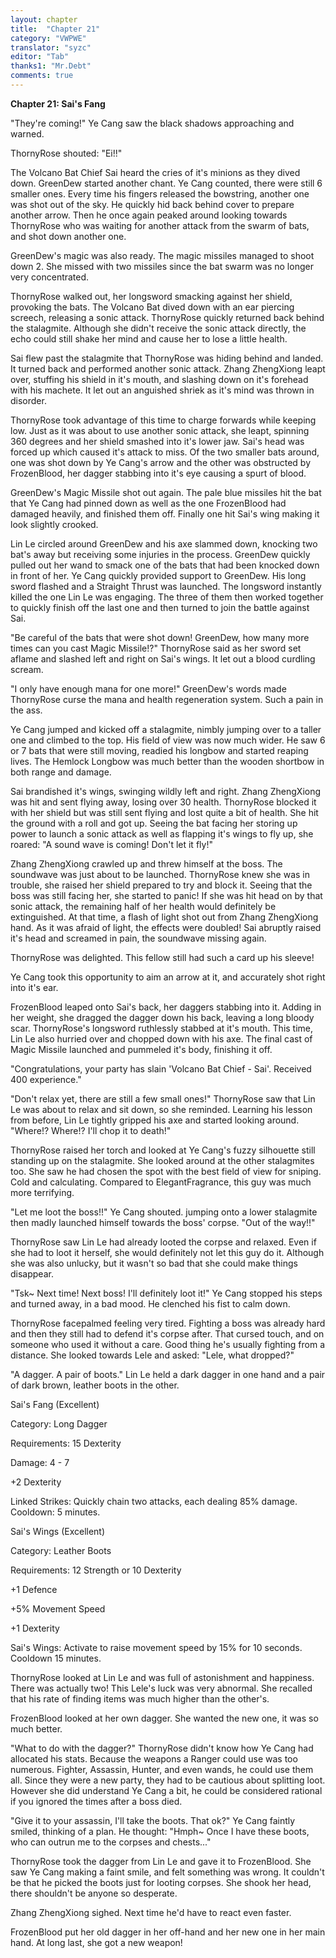 ```yaml
---
layout: chapter
title:  "Chapter 21"
category: "VWPWE"
translator: "syzc"
editor: "Tab"
thanks1: "Mr.Debt"
comments: true
---
```


**Chapter 21: Sai's Fang**
 
"They're coming!" Ye Cang saw the black shadows approaching and warned.
 
ThornyRose shouted: "Ei!!"
 
The Volcano Bat Chief Sai heard the cries of it's minions as they dived down. GreenDew started another chant. Ye Cang counted, there were still 6 smaller ones. Every time his fingers released the bowstring, another one was shot out of the sky. He quickly hid back behind cover to prepare another arrow. Then he once again peaked around looking towards ThornyRose who was waiting for another attack from the swarm of bats, and shot down another one.
 
GreenDew's magic was also ready. The magic missiles managed to shoot down 2. She missed with two missiles since the bat swarm was no longer very concentrated.
 
ThornyRose walked out, her longsword smacking against her shield, provoking the bats. The Volcano Bat dived down with an ear piercing screech, releasing a sonic attack. ThornyRose quickly returned back behind the stalagmite. Although she didn't receive the sonic attack directly, the echo could still shake her mind and cause her to lose a little health.  
 
Sai flew past the stalagmite that ThornyRose was hiding behind and landed. It turned back and performed another sonic attack. Zhang ZhengXiong leapt over, stuffing his shield in it's mouth, and slashing down on it's forehead with his machete. It let out an anguished shriek as it's mind was thrown in disorder.
 
ThornyRose took advantage of this time to charge forwards while keeping low. Just as it was about to use another sonic attack, she leapt, spinning 360 degrees and her shield smashed into it's lower jaw. Sai's head was forced up which caused it's attack to miss. Of the two smaller bats around, one was shot down by Ye Cang's arrow and the other was obstructed by FrozenBlood, her dagger stabbing into it's eye causing a spurt of blood.
 
GreenDew's Magic Missile shot out again. The pale blue missiles hit the bat that Ye Cang had pinned down as well as the one FrozenBlood had damaged heavily, and finished them off. Finally one hit Sai's wing making it look slightly crooked.
 
Lin Le circled around GreenDew and his axe slammed down, knocking two bat's away but receiving some injuries in the process. GreenDew quickly pulled out her wand to smack one of the bats that had been knocked down in front of her. Ye Cang quickly provided support to GreenDew. His long sword flashed and a Straight Thrust was launched. The longsword instantly killed the one Lin Le was engaging. The three of them then worked together to quickly finish off the last one and then turned to join the battle against Sai.
 
"Be careful of the bats that were shot down! GreenDew, how many more times can you cast Magic Missile!?" ThornyRose said as her sword set aflame and slashed left and right on Sai's wings. It let out a blood curdling scream.
 
"I only have enough mana for one more!" GreenDew's words made ThornyRose curse the mana and health regeneration system. Such a pain in the ass.
 
Ye Cang jumped and kicked off a stalagmite, nimbly jumping over to a taller one and climbed to the top. His field of view was now much wider. He saw 6 or 7 bats that were still moving, readied his longbow and started reaping lives. The Hemlock Longbow was much better than the wooden shortbow in both range and damage.
 
Sai brandished it's wings, swinging wildly left and right. Zhang ZhengXiong was hit and sent flying away, losing over 30 health. ThornyRose blocked it with her shield but was still sent flying and lost quite a bit of health. She hit the ground with a roll and got up. Seeing the bat facing her storing up power to launch a sonic attack as well as flapping it's wings to fly up, she roared: "A sound wave is coming! Don't let it fly!"
 
Zhang ZhengXiong crawled up and threw himself at the boss. The soundwave was just about to be launched. ThornyRose knew she was in trouble, she raised her shield prepared to try and block it. Seeing that the boss was still facing her, she started to panic! If she was hit head on by that sonic attack, the remaining half of her health would definitely be extinguished. At that time, a flash of light shot out from Zhang ZhengXiong hand. As it was afraid of light, the effects were doubled! Sai abruptly raised it's head and screamed in pain, the soundwave missing again. 
 
ThornyRose was delighted. This fellow still had such a card up his sleeve!
 
Ye Cang took this opportunity to aim an arrow at it, and accurately shot right into it's ear.
 
FrozenBlood leaped onto Sai's back, her daggers stabbing into it. Adding in her weight, she dragged the dagger down his back, leaving a long bloody scar. ThornyRose's longsword ruthlessly stabbed at it's mouth. This time, Lin Le also hurried over and chopped down with his axe. The final cast of Magic Missile launched and pummeled it's body, finishing it off. 
 
"Congratulations, your party has slain 'Volcano Bat Chief - Sai'. Received 400 experience."
 
"Don't relax yet, there are still a few small ones!" ThornyRose saw that Lin Le was about to relax and sit down, so she reminded. Learning his lesson from before, Lin Le tightly gripped his axe and started looking around. "Where!?  Where!? I'll chop it to death!"
 
ThornyRose raised her torch and looked at Ye Cang's fuzzy silhouette still standing up on the stalagmite. She looked around at the other stalagmites too. She saw he had chosen the spot with the best field of view for sniping. Cold and calculating. Compared to ElegantFragrance, this guy was much more terrifying.
 
"Let me loot the boss!!" Ye Cang shouted. jumping onto a lower stalagmite then madly launched himself towards the boss' corpse. "Out of the way!!"
 
ThornyRose saw Lin Le had already looted the corpse and relaxed. Even if she had to loot it herself, she would definitely not let this guy do it. Although she was also unlucky, but it wasn't so bad that she could make things disappear.
 
"Tsk~ Next time! Next boss! I'll definitely loot it!" Ye Cang stopped his steps and turned away, in a bad mood. He clenched his fist to calm down.
 
ThornyRose facepalmed feeling very tired. Fighting a boss was already hard and then they still had to defend it's corpse after. That cursed touch, and on someone who used it without a care. Good thing he's usually fighting from a distance. She looked towards Lele and asked: "Lele, what dropped?"
 
"A dagger. A pair of boots." Lin Le held a dark dagger in one hand and a pair of dark brown, leather boots in the other. 
 
Sai's Fang (Excellent)
 
Category: Long Dagger
 
Requirements: 15 Dexterity
 
Damage: 4 - 7
 
+2 Dexterity
 
Linked Strikes: Quickly chain two attacks, each dealing 85% damage. Cooldown: 5 minutes.
 
Sai's Wings (Excellent)
 
Category: Leather Boots
 
Requirements: 12 Strength or 10 Dexterity
 
+1 Defence
 
+5% Movement Speed
 
+1 Dexterity
 
Sai's Wings: Activate to raise movement speed by 15% for 10 seconds. Cooldown 15 minutes.
 
ThornyRose looked at Lin Le and was full of astonishment and happiness. There was actually two! This Lele's luck was very abnormal. She recalled that his rate of finding items was much higher than the other's.
 
FrozenBlood looked at her own dagger. She wanted the new one, it was so much better.
 
"What to do with the dagger?" ThornyRose didn't know how Ye Cang had allocated his stats. Because the weapons a Ranger could use was too numerous. Fighter, Assassin, Hunter, and even wands, he could use them all. Since they were a new party, they had to be cautious about splitting loot. However she did understand Ye Cang a bit, he could be considered rational if you ignored the times after a boss died.
 
"Give it to your assassin, I'll take the boots. That ok?" Ye Cang faintly smiled, thinking of a plan. He thought: "Hmph~ Once I have these boots, who can outrun me to the corpses and chests..."
 
ThornyRose took the dagger from Lin Le and gave it to FrozenBlood. She saw Ye Cang making a faint smile, and felt something was wrong. It couldn't be that he picked the boots just for looting corpses. She shook her head, there shouldn't be anyone so desperate.
 
Zhang ZhengXiong sighed. Next time he'd have to react even faster.
 
FrozenBlood put her old dagger in her off-hand and her new one in her main hand. At long last, she got a new weapon!